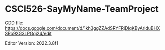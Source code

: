 # CSCI526-SayMyName-TeamProject

GDD file:
https://docs.google.com/document/d/1kh3ggZZAdSRYFRjDlqKByAriduBHXSRo9XG3LPGqi24/edit

Editor Version:
2022.3.8f1
